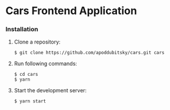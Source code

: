 # Cars Frontend Application

### Installation

1. Clone a repository: 

   ```
   $ git clone https://github.com/apoddubitsky/cars.git cars
   ```

2. Run following commands:

   ```
   $ cd cars
   $ yarn
   ```

3. Start the development server: 

   ```
   $ yarn start
   ```
   